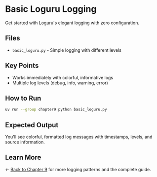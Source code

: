 # Basic Loguru Logging

Get started with Loguru's elegant logging with zero configuration.

## Files

- `basic_loguru.py` - Simple logging with different levels

## Key Points

- Works immediately with colorful, informative logs
- Multiple log levels (debug, info, warning, error)

## How to Run

```bash
uv run --group chapter9 python basic_loguru.py
```

## Expected Output

You'll see colorful, formatted log messages with timestamps, levels, and source information.

## Learn More

← [Back to Chapter 9](../README.md) for more logging patterns and the complete guide.